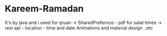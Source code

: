 # Kareem-Ramadan
It's by java 
and i used
for qruan -> SharedPrefernce - pdf
for salat times -> rest api - location - time and date 
Animations and material design ..etc
